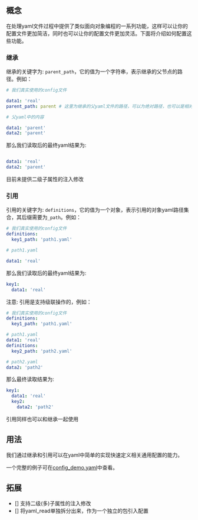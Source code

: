 ## 概念
在处理yaml文件过程中提供了类似面向对象编程的一系列功能，这样可以让你的配置文件更加简洁，同时也可以让你的配置文件更加灵活。下面将介绍如何配置这些功能。

### 继承
继承的关键字为: `parent_path`，它的值为一个字符串，表示继承的父节点的路径。例如：
```yaml
# 我们真实使用的config文件

data1: 'real'
parent_path: parent # 这里为继承的父yaml文件的路径，可以为绝对路径，也可以是相对路径（相对路径是以当前yaml文件所在路径开始算起）
```
```yaml
# 父yaml中的内容

data1: 'parent'
data2: 'parent'
```
那么我们读取后的最终yaml结果为:
```yaml

data1: 'real'
data2: 'parent'
```
目前未提供二级子属性的注入修改

### 引用
引用的关键字为: `definitions`，它的值为一个对象，表示引用的对象yaml路径集合，其后缀需要为`_path`。例如：
```yaml
# 我们真实使用的config文件
definitions:
  key1_path: 'path1.yaml'
```

```yaml
# path1.yaml

data1: 'real'
```

那么我们读取后的最终yaml结果为:
```yaml
key1:
  data1: 'real'
```

注意: 引用是支持级联操作的，例如：
```yaml
# 我们真实使用的config文件
definitions:
  key1_path: 'path1.yaml'
```
```yaml
# path1.yaml
data1: 'real'
definitions:
  key2_path: 'path2.yaml'
```
```yaml
# path2.yaml
data2: 'path2'
```
那么最终读取结果为:
```yaml
key1:
  data1: 'real'
  key2:
    data2: 'path2'
```

引用同样也可以和继承一起使用

## 用法
我们通过继承和引用可以在yaml中简单的实现快速定义相关通用配置的能力。

一个完整的例子可在[config_demo.yaml](config_demo.yaml)中查看。

## 拓展
- [] 支持二级(多)子属性的注入修改
- [] 将yaml_read单独拆分出来，作为一个独立的包引入配置
